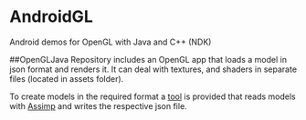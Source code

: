 # AndroidGL
Android demos for OpenGL with Java and C++ (NDK) 

##OpenGLJava 
Repository includes an OpenGL app that loads a model in json format and renders it. It can deal with textures, and shaders in separate files (located in assets folder).

To create models in the required format  a [tool](https://github.com/lighthouse3d/Demos-and-Tools/tree/master/Assimp2JSON) is provided that reads models with [Assimp](http://www.assimp.org/) and writes the respective json file.
